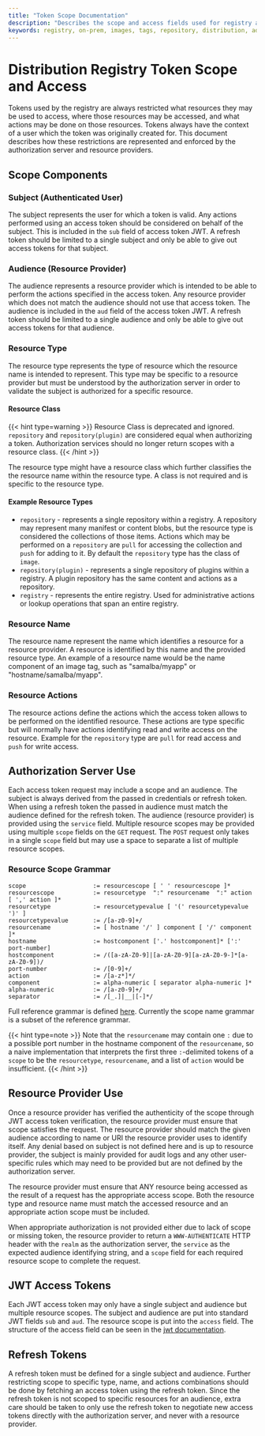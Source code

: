 ```yaml
---
title: "Token Scope Documentation"
description: "Describes the scope and access fields used for registry authorization tokens"
keywords: registry, on-prem, images, tags, repository, distribution, advanced, access, scope
---
```


# Distribution Registry Token Scope and Access

Tokens used by the registry are always restricted what resources they may
be used to access, where those resources may be accessed, and what actions
may be done on those resources. Tokens always have the context of a user which
the token was originally created for. This document describes how these
restrictions are represented and enforced by the authorization server and
resource providers.

## Scope Components

### Subject (Authenticated User)

The subject represents the user for which a token is valid. Any actions
performed using an access token should be considered on behalf of the subject.
This is included in the `sub` field of access token JWT. A refresh token should
be limited to a single subject and only be able to give out access tokens for
that subject.

### Audience (Resource Provider)

The audience represents a resource provider which is intended to be able to
perform the actions specified in the access token. Any resource provider which
does not match the audience should not use that access token. The audience is
included in the `aud` field of the access token JWT. A refresh token should be
limited to a single audience and only be able to give out access tokens for that
audience.

### Resource Type

The resource type represents the type of resource which the resource name is
intended to represent. This type may be specific to a resource provider but must
be understood by the authorization server in order to validate the subject
is authorized for a specific resource.

#### Resource Class

{{< hint type=warning >}}
Resource Class is deprecated and ignored.
`repository` and `repository(plugin)` are considered equal when authorizing a token.
Authorization services should no longer return scopes with a resource class.
{{< /hint >}}

The resource type might have a resource class which further classifies the
the resource name within the resource type. A class is not required and
is specific to the resource type.

#### Example Resource Types

 - `repository` - represents a single repository within a registry. A
repository may represent many manifest or content blobs, but the resource type
is considered the collections of those items. Actions which may be performed on
a `repository` are `pull` for accessing the collection and `push` for adding to
it. By default the `repository` type has the class of `image`.
 - `repository(plugin)` - represents a single repository of plugins within a
registry. A plugin repository has the same content and actions as a repository.
 - `registry` - represents the entire registry. Used for administrative actions
or lookup operations that span an entire registry.

### Resource Name

The resource name represent the name which identifies a resource for a resource
provider. A resource is identified by this name and the provided resource type.
An example of a resource name would be the name component of an image tag, such
as "samalba/myapp" or "hostname/samalba/myapp".

### Resource Actions

The resource actions define the actions which the access token allows to be
performed on the identified resource. These actions are type specific but will
normally have actions identifying read and write access on the resource. Example
for the `repository` type are `pull` for read access and `push` for write
access.

## Authorization Server Use

Each access token request may include a scope and an audience. The subject is
always derived from the passed in credentials or refresh token. When using
a refresh token the passed in audience must match the audience defined for
the refresh token. The audience (resource provider) is provided using the
`service` field. Multiple resource scopes may be provided using multiple `scope`
fields on the `GET` request. The `POST` request only takes in a single
`scope` field but may use a space to separate a list of multiple resource
scopes.

### Resource Scope Grammar

```
scope                   := resourcescope [ ' ' resourcescope ]*
resourcescope           := resourcetype  ":" resourcename  ":" action [ ',' action ]*
resourcetype            := resourcetypevalue [ '(' resourcetypevalue ')' ]
resourcetypevalue       := /[a-z0-9]+/
resourcename            := [ hostname '/' ] component [ '/' component ]*
hostname                := hostcomponent ['.' hostcomponent]* [':' port-number]
hostcomponent           := /([a-zA-Z0-9]|[a-zA-Z0-9][a-zA-Z0-9-]*[a-zA-Z0-9])/
port-number             := /[0-9]+/
action                  := /[a-z*]*/
component               := alpha-numeric [ separator alpha-numeric ]*
alpha-numeric           := /[a-z0-9]+/
separator               := /[_.]|__|[-]*/
```
Full reference grammar is defined
[here](https://pkg.go.dev/github.com/distribution/distribution/reference). Currently
the scope name grammar is a subset of the reference grammar.

{{< hint type=note >}}
Note that the `resourcename` may contain one `:` due to a possible port
number in the hostname component of the `resourcename`, so a naive
implementation that interprets the first three `:`-delimited tokens of a
`scope` to be the `resourcetype`, `resourcename`, and a list of `action`
would be insufficient.
{{< /hint >}}

## Resource Provider Use

Once a resource provider has verified the authenticity of the scope through
JWT access token verification, the resource provider must ensure that scope
satisfies the request. The resource provider should match the given audience
according to name or URI the resource provider uses to identify itself. Any
denial based on subject is not defined here and is up to resource provider, the
subject is mainly provided for audit logs and any other user-specific rules
which may need to be provided but are not defined by the authorization server.

The resource provider must ensure that ANY resource being accessed as the
result of a request has the appropriate access scope. Both the resource type
and resource name must match the accessed resource and an appropriate action
scope must be included.

When appropriate authorization is not provided either due to lack of scope
or missing token, the resource provider to return a `WWW-AUTHENTICATE` HTTP
header with the `realm` as the authorization server, the `service` as the
expected audience identifying string, and a `scope` field for each required
resource scope to complete the request.

## JWT Access Tokens

Each JWT access token may only have a single subject and audience but multiple
resource scopes. The subject and audience are put into standard JWT fields
`sub` and `aud`. The resource scope is put into the `access` field. The
structure of the access field can be seen in the
[jwt documentation](jwt.md).

## Refresh Tokens

A refresh token must be defined for a single subject and audience. Further
restricting scope to specific type, name, and actions combinations should be
done by fetching an access token using the refresh token. Since the refresh
token is not scoped to specific resources for an audience, extra care should
be taken to only use the refresh token to negotiate new access tokens directly
with the authorization server, and never with a resource provider.
